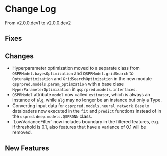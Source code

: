 # Change Log

From v2.0.0.dev1 to v2.0.0.dev2

## Fixes


## Changes

- Hyperparameter optimization moved to a separate class from `QSPRModel.bayesOptimization` and `QSPRModel.gridSearch` to `OptunaOptimization` and `GridSearchOptimization` in the new module `qsprpred.models.param_optimzation` with a base clase `HyperParameterOptimization` in `qsprpred.models.interfaces`.
- `QSPRModel` attribute `model` now called `estimator`, which is always an instance of `alg`, while `alg` may no longer be an instance but only a Type.
- Converting input data for `qsprpred.models.neural_network.Base` to dataloaders now executed in the `fit` and `predict` functions instead of in the `qspred.deep.models.QSPRDNN` class.
- 'LowVarianceFilter` now includes boundary in the filtered features, e.g. if threshold is 0.1, also features that
  have a variance of 0.1 will be removed.

## New Features

